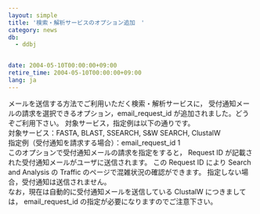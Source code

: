 ```yaml
---
layout: simple
title: '検索・解析サービスのオプション追加　'
category: news
db:
  - ddbj


date: 2004-05-10T00:00:00+09:00
retire_time: 2004-05-10T00:00:00+09:00
lang: ja
---
```


メールを送信する方法でご利用いただく検索・解析サービスに， 受付通知メールの請求を選択できるオプション，email_request_id が追加されました。どうぞご利用下さい。 対象サービス，指定例は以下の通りです。<br> 対象サービス：FASTA, BLAST, SSEARCH, S&amp;W SEARCH, ClustalW<br> 指定例（受付通知を請求する場合）：email_request_id 1<br>このオプションで受付通知メールの請求を指定をすると， Request ID が記載された受付通知メールがユーザに送信されます。 この Request ID により Search and Analysis の Traffic のページで混雑状況の確認ができます。 指定しない場合，受付通知は送信されません。<br>なお，現在は自動的に受付通知メールを送信している ClustalW につきましては， email_request_id の指定が必要になりますのでご注意下さい。
